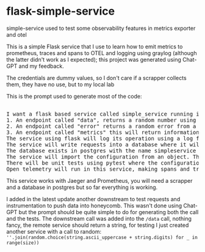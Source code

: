 # flask-simple-service
simple-service used to test some observability features in metrics exporter and otel

This is a simple Flask service that I use to learn how to emit metrics to prometheus, traces and spans to OTEL and logging using graylog (although the latter didn't work as I expected); this project was generated using Chat-GPT and my feedback.

The credentials are dummy values, so I don't care if a scrapper collects them, they have no use, but to my local lab

This is the prompt used to generate most of the code:

<pre>

I want a flask based service called simple_service running in port 5200, that has 3 endpoints:
1. An endpoint called "data", returns a random number using uuid4 if the request uses GET, or returns the data passed in the payload if the request uses POST.
2. An endpoint called "error" returns a random error from a list of possible errors: [400, 401, 404, 419, 429, 500, 503].
3. An endpoint called "metrics" this will return information about http requests and http response time from the two previous endpoints so it can be scrapped by prometheus. This will use prometheus client to emit the metrics.
The service using flask will log its operation using a log file that rotates every 10,000 lines or 3 days. The logging uses a greylog format (GELF).
The service will write requests into a database where it will insert the request IP, endpoint, method and response code in a table called requests. The models for the database will be written using dataclasses
The database exists in postgres with the name simpleservice (user simpleserviceuser, password simpleservicepw11; use pyscopg2 driver. The database will be migrated using alembic and connections will be created using SQLAlchemy. I need a migration script for the database intialization and the commands to start alembic and to migrate if anything changes.
The service will import the configuration from an object. The object will have a development and test configurations, the service can be run either as test or as development(default) and load the correct configuration.
There will be unit tests using pytest where the configuration will allow us to use a different driver for testing, using SQLite and a mock with a function scope per unit test.
Open telemetry will run in this service, making spans and tracing available for requests in this service so we can trace execution time in any part of the system.
</pre>

This service works with Jaeger and Prometheus, you will need a scrapper and a database in postgres but so far everything is working.

I added in the latest update another downstream to test requests and instrumentation to push data into honeycomb. This wasn't done using Chat-GPT but the prompt should be quite simple to do for generating both the call and the tests. The downstream call was added into the `/data` call, nothing fancy, the remote service should return a string, for testing I just created another service with a call to random: ```''.join(random.choice(string.ascii_uppercase + string.digits) for _ in range(size))```
